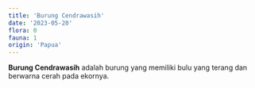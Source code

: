 ```yaml
---
title: 'Burung Cendrawasih'
date: '2023-05-20'
flora: 0
fauna: 1
origin: 'Papua'
---
```


**Burung Cendrawasih** adalah burung yang memiliki bulu yang terang dan berwarna cerah pada ekornya.